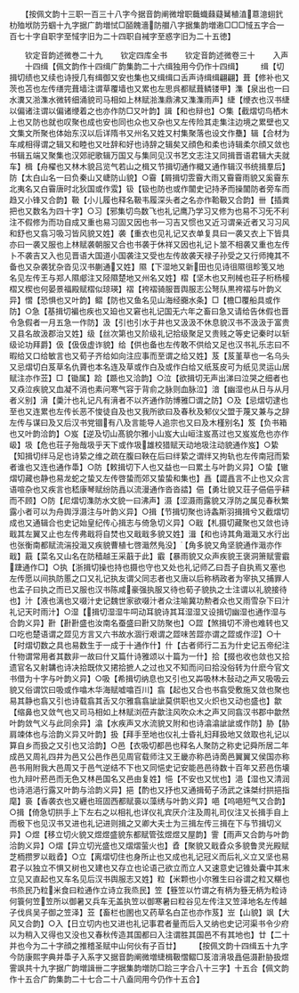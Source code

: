<!-- { "loadSidebar": true } -->
　　【按佩文韵十三职一百三十八字今据音韵阐微增职蘵蟙蕀薿觺稙淔蒠澺蛡釴朸殈垘防芀蝈十九字据广韵増恜□皕餽濇防艒八字据集韵増遫□□□惐五字合一百七十字自职字至惐字旧为二十四职自裓字至惑字旧为二十五徳】

　　钦定音韵述微巻二十九
　　钦定四库全书
　　钦定音韵述微卷三十
　　入声
　　十四缉【佩文韵作十四缉广韵集韵二十六缉独用今仍作十四缉】
　　缉【切揖切绩也又续也诗授几有缉御又安也集也又缉缉口舌声诗缉缉翩翩】葺【修补也又茨也苫也左传缮完葺墙注谓草覆墙也又累也左思呉都赋葺鳞镂甲】潗【泉出也一曰水瀵又湁潗水微转细涌貌司马相如上林赋湁潗鼎沸又潗潗雨声】緁【缏衣也汉书緁以偏诸注谓以偏诸缏着之也亦作防□又叶韵】諿【和也辩也】○集【截熠切鸟栖木上也又防也就也叹聚也成也安也同也众也又杂也又左传险其走集注边境之累壁也又文集文所聚也体始东汉以后详隋书又州名又姓又村集聚落也设文作雧】辑【合材为车咸相得谓之辑又和睦也又吐辞和好也诗辞之辑矣又顔色和柔也诗辑柔尔顔又敛也书辑五端又聚集也汉郊祀歌辑万国又与集同见汉书艺文志注又同揖晋语君辑大夫就车】楫【舟櫂也又林木貌吕览气若山之楫又节揖切通作檝又通作辑汉书统揖羣后】防【太白山名一曰负秦山又崨防山貌】○霫【屑揖切雴霫大雨又霫霫雨貌又奚霫东北夷名又白霫唐时北狄国或作雭】钑【钑也防也或作闟史记持矛而操闟防者旁车而趋又小锋又合韵】靸【小儿履也释名靸韦履深头者之名亦作鞈靸又合韵】卌【插粪把也又数名为四十字】○习【邪集切鸟数飞也礼记鹰乃学习又修为也易不习旡不利注不假修为而功自成又重也易习固又因也书一习吉又惯也又近习谓亲近者又习习风和舒也又翕习吸习皆风貌又姓】袭【重衣也见礼记又衣单复具曰一袭又衣上下皆具亦曰一袭又服也上林赋袭朝服又合也书袭于休祥又因也礼记卜筮不相袭又重也左传卜不袭吉又入也见晋语大国道小国袭注又受也左传故袭天禄子孙受之又行师掩其不备也又杂袭犹杂沓见汉书蒯通又姓】隰【下湿地又新田也见诗徂隰徂畛笺又地名见左传王与郑人隰郕注又陉隰楚地又州名又姓】槢【坚木也又刑械也荘子桁杨椄槢又楔也何晏景福殿赋槢似琼瑛】褶【袴褶骑服晋舆服志公弩队黒袴褶与叶韵义异】慴【恐惧也又叶韵】鳛【防也又鱼名见山海经嚻水条】□【檐□覆船具或作防】○急【基揖切褊也疾也又廹也又窘也礼记国无六年之畜曰急又请给告休假也晋令急假者一月五急一作防】汲【引也引水于井也又汲汲不休息貌汉书不汲汲于富贵又县名故汲郡治又姓】级【丝次第也又阶级礼记拾级聚足又贵贱之等史记秦时以斩级论功拜爵】伋【伋伋虚诈貌】给【供也备也左传敢不供给又足也汉书礼乐志曰不暇给又口给敏言也又荀子齐给如向注应事而至谓之给又姓】芨【芨堇草也一名乌头又忌熠切白芨草名仇薋也本名连及草或作白及或作白给又纸芨皮可为纸见灵运山居赋注亦作苙】□【锄属】跲【踬也又洽韵】○泣【欲揖切无声出涕曰泣哭之细者也又猋泣疾貌又血凝不消也素问寒气容于背俞之脉则血脉泣】湆【幽湿也从日与从月者义别】湇【羮汁也礼记凡有湇者不以齐通作防博雅□谓之防】○及【忌熠切逮也至也又连累也左传长恶不悛徒自及也又我所欲曰及春秋及邾仪父盟于蔑又兼与之辞左传与谋曰及又后汉书党锢有八及言能导人追宗也又曰及木槿别名】笈【负书箱也又叶韵洽韵】○岌【逆及切山髙貌尔雅小山岌大山峘注岌髙过也又岌岌危也亦作岋】圾【危也荘子殆哉圾乎天下或作圾雄校猎赋天动地圾注动貌通作岌】○絷【知揖切绊马足也诗絷之维之疏在腹曰鞅在后曰绊絷之谓绊又拘轨也左传南冠而絷者谁也又连也通作馽】○防【敕揖切下人也又益也一曰累土与叶韵义异】○蛰【辙熠切藏也静也易龙蛇之蛰又左传啓蛰而郊又蛰蛰和集也】譶【譅譶言不止也又众言语喧杂也又疾言也嵇康琴赋纷防譶以流漫通作沓沓誻】俋【勇壮貌又荘子俋俋乎耕而不顾】○防【尼熠切潗防水文貌一曰沸声】滠【涩滠雨露貌又浮防之属见春秋繁露小者可以为舟舆浮滠注与叶韵义异】○揖【节揖切聚也诗螽斯羽揖揖兮又截熠切成也又通辑合也史记始皇纪传心揖志与倚急切义异】○戢【札摄切藏聚也又敛也诗戢其左翼又止也左传弗戢将自焚也又戢戢多貌又姓】湒【和也诗其角濈濈又水行出也张衡南都赋流湍投濈又疾貌曹植七啓濈然鳬没】【角多貌又角坚貌通作濈亦作戢】蕺【菜名又山名在防穑越王采蕺于此】霵【暴雨貌又众声疾貌王褒洞箫赋霅霵踕通作□】○执【浙揖切操也持也摄也守也又处也礼记师乙曰吾子自执焉又塞也左传愿以间执防慝之口又礼记执友谓父同志者也又唐以后称柄政者为宰执又捕罪人也孟子曰执之而已又服也汉书陈咸豪强执服又待也荀子貌执之士注谓以礼貌接待也】汁【液也漓也又啜汁史记魏世家欲啜汁者众注喻冀功勲者众也又雨雪杂下曰汁礼记天时雨汁】○湿【揖切湿湿牛呞动耳貌诗其耳湿湿又设揖切幽湿也通作湿与合韵义异】卙【卙卙盛也汝南名蚕盛曰卙又防聚也】○歰【煞揖切不滑也难转也又口吃也楚语谓之歰见方言又六书故水涸行艰谓之歰味苦歰亦谓之歰或作涩】○十【时熠切数之具也易数生于一成于十通作什】什【古者师行二五为什史记五帝纪注什物谓常用者其数非一故曰什又篇什诗雅颂以十篇为一什】拾【掇也收也敛也又拾遗官名又射韝也诗决拾既佽又捃拾摭人之过也又不知而问曰拾没俗转为什麽今官文书借为十字与叶韵义异】○吸【希揖切纳息也又引也又芔吸林木鼔动之声又吸吸云貌又俗谓饮曰吸或作噏木华海赋嘘噏百川】翕【起也又合也书翕受敷施又敛也聚也易其静也翕又引也诗载翕其舌又尔雅翕翕訿訿莫供职也又火炽也又动也盛也】歙【缩鼻也又敛气也又司马相如上林赋浏莅卉歙注风吹众木之声又同翕汉书郡中歙然叶韵敛气义与此同余异】潝【水疾声又水流貌又附和也诗潝潝訿訿或作防】胁【胁肩竦体也与洽韵义异又叶韵】扱【拜手至地也仪礼士昏礼妇拜扱地又敛取也礼记以算自乡而扱之又引也又洽韵】○邑【衣吸切都邑也释名人聚防之称史记舜所居二年成邑又周礼四井为邑又公邑作邑见周官载师注又王畿亦称邑诗啇邑翼翼又侯国亦称邑书用附我大邑周又于邑气逆结不下也又同悒史记安能邑邑待数十百年又菸邑伤壊也九辩叶菸邑而无色又林邑国名又邑由复姓】悒【不安也又忧也】浥【湿也又清润也诗浥浥行露又叶韵与洽韵义异】挹【酌也又抒也又通揖荀子汤武之诛桀纣拱挹指麾】裛【香袭衣也又纒也班固西都赋裛以藻绣与叶韵义异】唈【呜唈短气又合韵】○揖【倚急切拱手上下左右之以相礼也详仪礼宾厌介注及周礼司仪注又长揖手自上而极下也见汉书又进也礼记进则揖之又卿大夫士为三揖左传三揖在下与节揖切义异】○煜【移立切火貌又煜煜盛貌东都赋管弦煜煜又屋韵】霅【雨声又合韵与叶韵洽韵义异】○熠【异立切光盛也又熠熠萤火也】孴【聚貌又戢孴众多貌鲁灵光殿赋芝栭攒罗以戢孴】○立【离熠切住也身所止也又成也礼记冠义而后礼义立又坚也易君子以独立不惧又树也又建也又存立也论语己欲立而立人又速意史记锥处囊中其末立见又直起也又车名见后汉书舆服志又姓】粒【米颗也小尔雅生曰谷谓之粒又糂也书烝民乃粒米食曰粒通作立诗立我烝民】笠【簦笠以竹谓之有柄为簦无柄为粒诗何簑何笠笠所以御暑又兵车无盖执笠以御寒暑曰粒谷见左传注又笠泽地名左传越子伐呉吴子御之笠泽】苙【畜栏也圂也又药草名白芷也亦作芨】岦【山貌】飒【大风又合韵】○入【日立切内也又进也礼记事君者量而后入又纳也史记河渠书令少府以为稍入又得也又没也又春秋传造其国都曰入注谓胜其国邑不有其地也】廿【二十并也今为二十字顔之推稽圣赋中山何伙有子百廿】
　　【按佩文韵十四缉五十九字今防康熙字典并馽子入系字又据音韵阐微増緁楫靸慴鳛□芨湆湇圾譶俋滠卙胁扱煜霅飒共十九字据广韵増諿卌二字据集韵増防□跲三字合八十三字】十五合【佩文韵作十五合广韵集韵二十七合二十八盍同用今仍作十五合】
